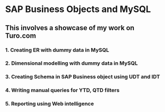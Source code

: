 # SAP Business Objects and MySQL
## This involves a showcase of my work on Turo.com
  ### 1. Creating ER with dummy data in MySQL
  ### 2. Dimensional modelling with dummy data in MySQL
  ### 3. Creating Schema in SAP Business object using UDT and IDT
  ### 4. Writing manual queries for YTD, QTD filters
  ### 5. Reporting using Web intelligence  
